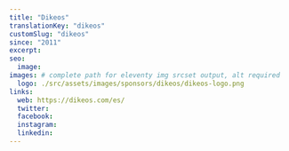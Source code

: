 ```yaml
---
title: "Dikeos"
translationKey: "dikeos"
customSlug: "dikeos"
since: "2011"
excerpt:
seo:
  image:
images: # complete path for eleventy img srcset output, alt required
  logo: ./src/assets/images/sponsors/dikeos/dikeos-logo.png
links:
  web: https://dikeos.com/es/
  twitter:
  facebook:
  instagram:
  linkedin:
---
```

